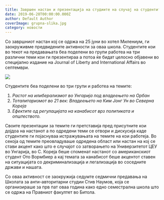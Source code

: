 ```yaml
---
title: Завршен настан и презентација на студиите на случај на студентите на школата
date: 2019-06-28T00:00:00.000Z
author: Default Author
coverImage: grupna-slika.jpg
category: новости
---
```


Со завршниот настан кој се одржа на 25 јуни во хотел Милениум, ги заокруживме предвидените активности за оваа школа. Студентите кои во текот на предавањата беа поделени во групи работеа на три различни теми кои ги презентираа а потоа ќе бидат целосно објавени во специјално издание на Journal of Liberty and International Affairs во септември.

![](http://libertaniabackup.local/wp-content/uploads/2019/08/zavrsen-nastan-1024x683.jpg)

Студентите беа поделени во три групи и работеа на темите:

1. _Растот на илиберализмот во Унгарија под владеењето на Орбан_
2. _Тоталитаризмот во 21 век: Владеењето на Ким Јонг Ун во Северна Кореја_
3. _Ефектите од регулацијата на канабисот врз политиката и општеството._

Своите презентации за темите ги претставија пред присутните кои дојдоа на настанот а по одредени теми се отвори и дискусија каде студентите ги појаснуваа истражувањата на темите на кои работеја. Во секоја од темите преовладуваше одредена област или настан на кој се стави акцент како што е случајот со затворањето на Универзитетот ЦЕУ во Унгарија, во С. Кореја беше споменaт настанот со американскиот студент Ото Вормбиер а кај темата за канабисот беше акцентот ставен на ситуацијата со декриминализација и легализација во соседните држави и нашата.

Со оваа активност се заокружија седумте седмични предавања на Школата за анти-авторитарни студии Стив Наумов, која се организираше за прв пат оваа година како едно семестрална школа што се одржа на Правниот факултет во Битола.
